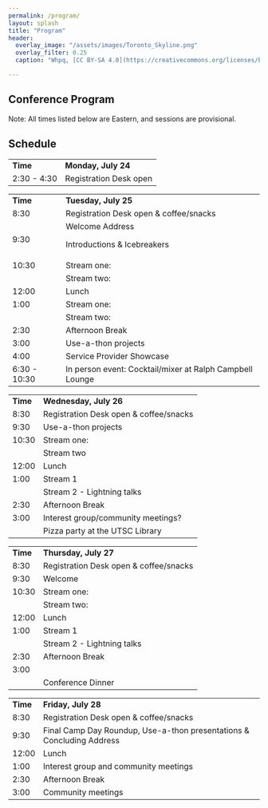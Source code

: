 ```yaml
---
permalink: /program/
layout: splash
title: "Program"
header:
  overlay_image: "/assets/images/Toronto_Skyline.png"
  overlay_filter: 0.25
  caption: "Whpq, [CC BY-SA 4.0](https://creativecommons.org/licenses/by-sa/4.0), via Wikimedia Commons"

---
```

## Conference Program

Note: All times listed below are Eastern, and sessions are provisional. 


## Schedule


<table>
  <tr>
   <td><strong>Time</strong>
   </td>
   <td><strong>Monday, July 24</strong>
   </td>
  </tr>
  <tr>
   <td>2:30 - 4:30
   </td>
   <td>Registration Desk open
   </td>
  </tr>
</table>


   


<table>
  <tr>
   <td><strong>Time</strong>
   </td>
   <td><strong>Tuesday, July 25</strong>
   </td>
  </tr>
  <tr>
   <td>8:30
   </td>
   <td>Registration Desk open & coffee/snacks
   </td>
  </tr>
  <tr>
   <td>9:30
   </td>
   <td>Welcome Address
<p>
Introductions & Icebreakers
   </td>
  </tr>
  <tr>
   <td>10:30
   </td>
   <td>Stream one: 
   </td>
  </tr>
  <tr>
   <td>
   </td>
   <td>Stream two:
   </td>
  </tr>
  <tr>
   <td>12:00
   </td>
   <td>Lunch
   </td>
  </tr>
  <tr>
   <td>1:00
   </td>
   <td>Stream one:
   </td>
  </tr>
  <tr>
   <td>
   </td>
   <td>Stream two:
   </td>
  </tr>
  <tr>
   <td>2:30 
   </td>
   <td>Afternoon Break
   </td>
  </tr>
  <tr>
   <td>3:00
   </td>
   <td>Use-a-thon projects
   </td>
  </tr>
  <tr>
   <td>4:00
   </td>
   <td>Service Provider Showcase
   </td>
  </tr>
  <tr>
   <td>6:30 - 10:30
   </td>
   <td>In person event: Cocktail/mixer at Ralph Campbell Lounge 
   </td>
  </tr>
</table>



<table>
  <tr>
   <td><strong>Time</strong>
   </td>
   <td><strong>Wednesday, July 26</strong>
   </td>
  </tr>
  <tr>
   <td>8:30
   </td>
   <td>Registration Desk open & coffee/snacks
   </td>
  </tr>
  <tr>
   <td>9:30
   </td>
   <td>Use-a-thon projects
   </td>
  </tr>
  <tr>
   <td>10:30
   </td>
   <td>Stream one:
   </td>
  </tr>
  <tr>
   <td>
   </td>
   <td>Stream two
   </td>
  </tr>
  <tr>
   <td>12:00
   </td>
   <td>Lunch
   </td>
  </tr>
  <tr>
   <td>1:00
   </td>
   <td>Stream 1
   </td>
  </tr>
  <tr>
   <td>
   </td>
   <td>Stream 2 - Lightning talks
   </td>
  </tr>
  <tr>
   <td>2:30
   </td>
   <td>Afternoon Break
   </td>
  </tr>
  <tr>
   <td>3:00
   </td>
   <td>Interest group/community meetings?
   </td>
  </tr>
  <tr>
   <td>
   </td>
   <td>Pizza party at the UTSC Library
   </td>
  </tr>
</table>



<table>
  <tr>
   <td><strong>Time</strong>
   </td>
   <td><strong>Thursday, July 27</strong>
   </td>
  </tr>
  <tr>
   <td>8:30
   </td>
   <td>Registration Desk open & coffee/snacks
   </td>
  </tr>
  <tr>
   <td>9:30
   </td>
   <td>Welcome
   </td>
  </tr>
  <tr>
   <td>10:30
   </td>
   <td>Stream one: 
   </td>
  </tr>
  <tr>
   <td>
   </td>
   <td>Stream two:
   </td>
  </tr>
  <tr>
   <td>12:00
   </td>
   <td>Lunch
   </td>
  </tr>
  <tr>
   <td>1:00
   </td>
   <td>Stream 1
   </td>
  </tr>
  <tr>
   <td>
   </td>
   <td>Stream 2 - Lightning talks
   </td>
  </tr>
  <tr>
   <td>2:30
   </td>
   <td>Afternoon Break
   </td>
  </tr>
  <tr>
   <td>3:00
   </td>
   <td>
   </td>
  </tr>
  <tr>
   <td>
   </td>
   <td>Conference Dinner 
   </td>
  </tr>
</table>



<table>
  <tr>
   <td><strong>Time</strong>
   </td>
   <td><strong>Friday, July 28</strong>
   </td>
  </tr>
  <tr>
   <td>8:30
   </td>
   <td>Registration Desk open & coffee/snacks
   </td>
  </tr>
  <tr>
   <td>9:30
   </td>
   <td>Final Camp Day Roundup, Use-a-thon presentations & Concluding Address
   </td>
  </tr>
  <tr>
   <td>12:00
   </td>
   <td>Lunch
   </td>
  </tr>
  <tr>
   <td>1:00
   </td>
   <td>Interest group and community meetings
   </td>
  </tr>
  <tr>
   <td>2:30
   </td>
   <td>Afternoon Break
   </td>
  </tr>
  <tr>
   <td>3:00
   </td>
   <td>Community meetings 
   </td>
  </tr>
</table>

